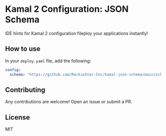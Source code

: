 # Kamal 2 Configuration: JSON Schema
IDE hints for Kamal 2 configuration fileploy your applications instantly!


## How to use

In your `deploy.yaml` file, add the following:

```yaml
config:
  schema: "https://github.com/RockieStar-Inc/kamal-json-schema/main/schema.json"
```

## Contributing

Any contributions are welcome! Open an issue or submit a PR.

## License

MIT
